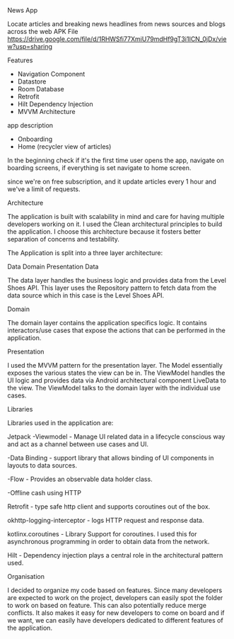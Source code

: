 News App

Locate articles and breaking news headlines from news sources and blogs across the web
APK File
https://drive.google.com/file/d/1RHWSfi77XmiU79mdHf9gT3i1ICN_0jDx/view?usp=sharing

Features

- Navigation Component
- Datastore
- Room Database
- Retrofit
- Hilt Dependency Injection
- MVVM Architecture

app description

- Onboarding
- Home (recycler view of articles)

In the beginning check if it's the first time user opens the app, navigate on boarding screens, if
everything is set navigate to home screen.

since we're on free subscription, and it update articles every 1 hour and we've a limit of requests.

Architecture

The application is built with scalability in mind and care for having multiple developers working on
it. I used the Clean architectural principles to build the application. I choose this architecture
because it fosters better separation of concerns and testability.

The Application is split into a three layer architecture:

Data
Domain
Presentation
Data

The data layer handles the business logic and provides data from the Level Shoes API. This layer
uses the Repository pattern to fetch data from the data source which in this case is the Level Shoes
API.

Domain

The domain layer contains the application specifics logic. It contains interactors/use cases that
expose the actions that can be performed in the application.

Presentation

I used the MVVM pattern for the presentation layer. The Model essentially exposes the various states
the view can be in. The ViewModel handles the UI logic and provides data via Android architectural
component LiveData to the view. The ViewModel talks to the domain layer with the individual use
cases.

Libraries

Libraries used in the application are:

Jetpack
-Viewmodel - Manage UI related data in a lifecycle conscious way and act as a channel between use
cases and UI.

-Data Binding - support library that allows binding of UI components in layouts to data sources.

-Flow - Provides an observable data holder class.

-Offline cash using HTTP

Retrofit - type safe http client and supports coroutines out of the box.

okhttp-logging-interceptor - logs HTTP request and response data.

kotlinx.coroutines - Library Support for coroutines. I used this for asynchronous programming in
order to obtain data from the network.

Hilt - Dependency injection plays a central role in the architectural pattern used.

Organisation

I decided to organize my code based on features. Since many developers are expected to work on the
project, developers can easily spot the folder to work on based on feature. This can also
potentially reduce merge conflicts. It also makes it easy for new developers to come on board and if
we want, we can easily have developers dedicated to different features of the application.

